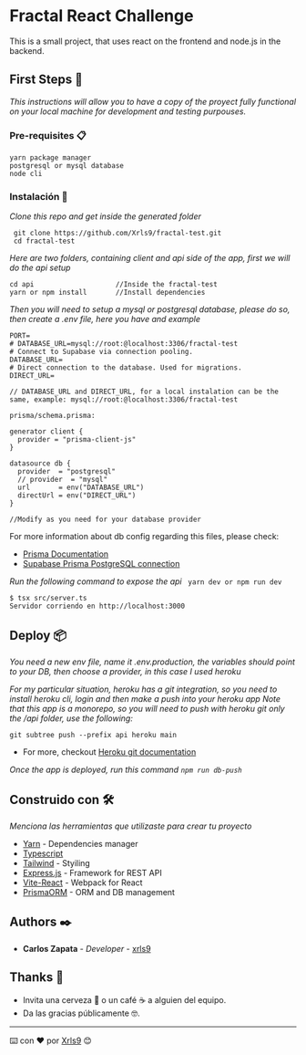 # Fractal React Challenge

This is a small project, that uses react on the frontend and node.js in the backend. 

## First Steps 🚀

_This instructions will allow you to have a copy of the proyect fully functional on your local machine for development and testing purpouses._

### Pre-requisites 📋

```
yarn package manager
postgresql or mysql database
node cli
```

### Instalación 🔧

_Clone this repo and get inside the generated folder_

```
 git clone https://github.com/Xrls9/fractal-test.git
 cd fractal-test
```

_Here are two folders, containing client and api side of the app, first we will do the api setup_

```
cd api                    //Inside the fractal-test
yarn or npm install       //Install dependencies
```

_Then you will need to setup a mysql or postgresql database, please do so, then create a .env file, here you have and example_

```
PORT=
# DATABASE_URL=mysql://root:@localhost:3306/fractal-test
# Connect to Supabase via connection pooling.
DATABASE_URL=
# Direct connection to the database. Used for migrations.
DIRECT_URL=

// DATABASE_URL and DIRECT_URL, for a local instalation can be the same, example: mysql://root:@localhost:3306/fractal-test

prisma/schema.prisma:

generator client {
  provider = "prisma-client-js"
}

datasource db {
  provider  = "postgresql"
  // provider  = "mysql"
  url       = env("DATABASE_URL")
  directUrl = env("DIRECT_URL")
}

//Modify as you need for your database provider

```
For more information about db config regarding this files, please check:

* [Prisma Documentation](https://www.prisma.io/docs/orm/prisma-client/setup-and-configuration/introduction)
* [Supabase Prisma PostgreSQL connection](https://supabase.com/docs/guides/database/prisma)

_Run the following command to expose the api_ ``` yarn dev or npm run dev```

```
$ tsx src/server.ts
Servidor corriendo en http://localhost:3000

```

## Deploy 📦

_You need a new env file, name it .env.production, the variables should point to your DB,
then choose a provider, in this case I used heroku_

_For my particular situation, heroku has a git integration, so you need to install heroku cli, login and then make a push into your heroku app
Note that this app is a monorepo, so you will need to push with heroku git only the /api folder, use the following:_

```git subtree push --prefix api heroku main```

* For more, checkout [Heroku git documentation](https://devcenter.heroku.com/articles/git)

_Once the app is deployed, run this command ```npm run db-push```_

## Construido con 🛠️

_Menciona las herramientas que utilizaste para crear tu proyecto_

* [Yarn](https://yarnpkg.com/) - Dependencies manager
* [Typescript](https://www.typescriptlang.org/)
* [Tailwind](https://tailwindcss.com/) - Styiling
* [Express.js](https://expressjs.com/es/) - Framework for REST API
* [Vite-React](https://vite.dev/) - Webpack for React
* [PrismaORM](https://www.prisma.io/) - ORM and DB management

## Authors ✒️

* **Carlos Zapata** - *Developer* - [xrls9](https://github.com/Xrls9)

## Thanks 🎁

* Invita una cerveza 🍺 o un café ☕ a alguien del equipo. 
* Da las gracias públicamente 🤓.
  
---


⌨️ con ❤️ por [Xrls9](https://github.com/Xrls9) 😊
